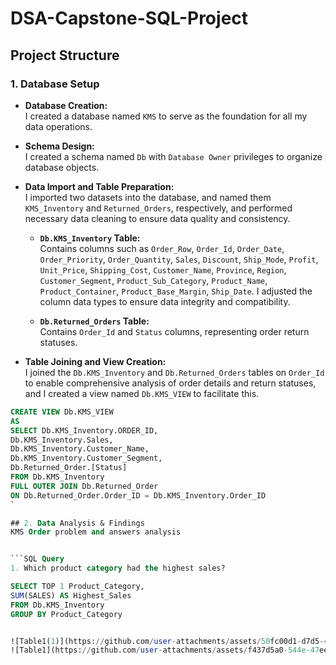 # DSA-Capstone-SQL-Project

## Project Structure

### 1. Database Setup

- **Database Creation:**  
I created a database named `KMS` to serve as the foundation for all my data operations.

- **Schema Design:**  
 I created a schema named `Db` with `Database Owner` privileges to organize database objects.

- **Data Import and Table Preparation:**  
  I imported two datasets into the database, and named them `KMS_Inventory` and `Returned_Orders`, respectively, and performed necessary data cleaning to ensure data quality and consistency.

  - **`Db.KMS_Inventory` Table:**  
    Contains columns such as `Order_Row`, `Order_Id`, `Order_Date`, `Order_Priority`, `Order_Quantity`, `Sales`, `Discount`, `Ship_Mode`, `Profit`, `Unit_Price`, `Shipping_Cost`, `Customer_Name`, `Province`, `Region`, `Customer_Segment`, `Product_Sub_Category`, `Product_Name`, `Product_Container`, `Product_Base_Margin`, `Ship_Date`. I adjusted the column data types to ensure data integrity and compatibility.
  
  - **`Db.Returned_Orders` Table:**  
    Contains `Order_Id` and `Status` columns, representing order return statuses.

- **Table Joining and View Creation:**  
I joined the `Db.KMS_Inventory` and `Db.Returned_Orders` tables on `Order_Id` to enable comprehensive analysis of order details and return statuses, and I created a view named `Db.KMS_VIEW` to facilitate this.

```SQL Query
CREATE VIEW Db.KMS_VIEW
AS
SELECT Db.KMS_Inventory.ORDER_ID, 
Db.KMS_Inventory.Sales, 
Db.KMS_Inventory.Customer_Name, 
Db.KMS_Inventory.Customer_Segment, 
Db.Returned_Order.[Status]
FROM Db.KMS_Inventory
FULL OUTER JOIN Db.Returned_Order
ON Db.Returned_Order.Order_ID = Db.KMS_Inventory.Order_ID
`

## 2. Data Analysis & Findings
KMS Order problem and answers analysis


```SQL Query
1. Which product category had the highest sales?

SELECT TOP 1 Product_Category, 
SUM(SALES) AS Highest_Sales
FROM Db.KMS_Inventory
GROUP BY Product_Category


![Table1(1)](https://github.com/user-attachments/assets/50fc00d1-d7d5-4652-9f01-db16f4cca063)
![Table1](https://github.com/user-attachments/assets/f437d5a0-544e-47ee-ab51-7001c4f007f9)?raw=true


